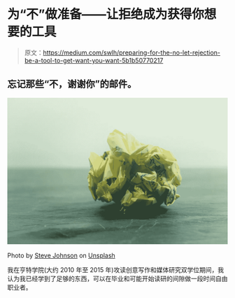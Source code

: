 # 为“不”做准备——让拒绝成为获得你想要的工具

> 原文：<https://medium.com/swlh/preparing-for-the-no-let-rejection-be-a-tool-to-get-want-you-want-5b1b50770217>

## 忘记那些“不，谢谢你”的邮件。

![](img/44a975be752888e6959746a270b9d261.png)

Photo by [Steve Johnson](https://unsplash.com/photos/e4Davs7-XnE?utm_source=unsplash&utm_medium=referral&utm_content=creditCopyText) on [Unsplash](https://unsplash.com/search/photos/reject?utm_source=unsplash&utm_medium=referral&utm_content=creditCopyText)

我在亨特学院(大约 2010 年至 2015 年)攻读创意写作和媒体研究双学位期间，我认为我已经学到了足够的东西，可以在毕业和可能开始读研的间隙做一段时间自由职业者。